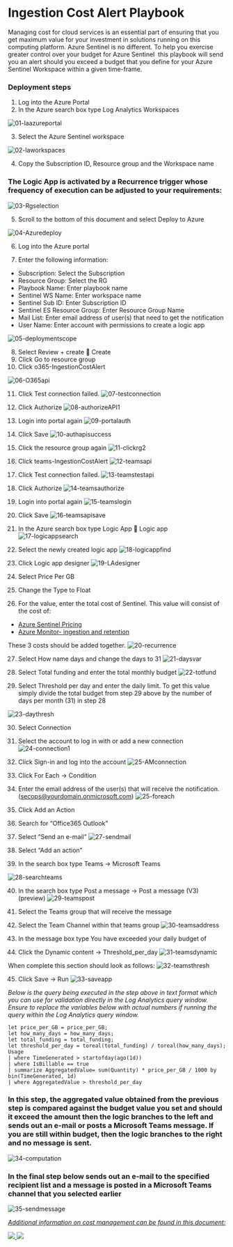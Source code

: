 # Ingestion Cost Alert Playbook

Managing cost for cloud services is an essential part of ensuring that you get maximum value for your investment in solutions running on this computing platform. Azure Sentinel is no different. To help you exercise greater control over your budget for Azure Sentinel  this playbook will send you an alert should you exceed a budget that you define for your Azure Sentinel Workspace within a given time-frame. 

### Deployment steps

1.	Log into the Azure Portal
2.	In the Azure search box type Log Analytics Workspaces

![01-laazureportal](../Send-IngestionCostAlert/images/01-laazureportal.png)


3. Select the Azure Sentinel workspace

![02-laworkspaces](../Send-IngestionCostAlert/images/02-laworkspaces.png)

4.	Copy the Subscription ID, Resource group and the Workspace name

### The Logic App is activated by a Recurrence trigger whose frequency of execution can be adjusted to your requirements:

![03-Rgselection](../Send-IngestionCostAlert/images/03-rgselection.png)

5. Scroll to the bottom of this document and select Deploy to Azure

![04-Azuredeploy](../Send-IngestionCostAlert/images/04-azuredeploy.png)


6.	Log into the Azure portal 

7.	Enter the following information:

-	Subscription: Select the Subscription
-	Resource Group: Select the RG
-	Playbook Name: Enter playbook name
-	Sentinel WS Name: Enter workspace name
-	Sentinel Sub ID: Enter Subscription ID
-	Sentinel ES Resource Group: Enter Resource Group Name
-	Mail List: Enter email address of user(s) that need to get the notification
-	User Name: Enter account with permissions to create a logic app

![05-deploymentscope](../Send-IngestionCostAlert/images/05-deploymentscope.png)

8.	Select Review + create  Create
9.	Click Go to resource group
10.	Click o365-IngestionCostAlert



![06-O365api](../Send-IngestionCostAlert/images/06-O365api.png)


11.	Click Test connection failed.
![07-testconnection](../Send-IngestionCostAlert/images/07-testconnection.png)


12.	Click Authorize
![08-authorizeAPI1](../Send-IngestionCostAlert/images/08-authorizeAPI1.png)



13.	Login into portal again
![09-portalauth](../Send-IngestionCostAlert/images/09-portalauth.png)



14.	Click Save
![10-authapisuccess](../Send-IngestionCostAlert/images/10-authapisuccess.png)


15.	Click the resource group again
![11-clickrg2](../Send-IngestionCostAlert/images/11-clickrg2.png)

16.	Click teams-IngestionCostAlert
![12-teamsapi](../Send-IngestionCostAlert/images/12-teamsapi.png)

17.	Click Test connection failed.
![13-teamstestapi](../Send-IngestionCostAlert/images/13-teamstestapi.png)


18.	Click Authorize
![14-teamsauthorize](../Send-IngestionCostAlert/images/14-teamsauthorize.png)


19.	Login into portal again
![15-teamslogin](../Send-IngestionCostAlert/images/15-teamslogin.png)


20.	Click Save
![16-teamsapisave](../Send-IngestionCostAlert/images/16-teamsapisave.png)


21.	In the Azure search box type Logic App  Logic app
![17-logicappsearch](../Send-IngestionCostAlert/images/17-logicappsearch.png)


22.	Select the newly created logic app
![18-logicappfind](../Send-IngestionCostAlert/images/18-logicappfind.png)


23.	Click Logic app designer
![19-LAdesigner](../Send-IngestionCostAlert/images/19-ladesigner.png)

24.	Select Price Per GB
25.	Change the Type to Float
26.	For the value, enter the total cost of Sentinel. This value will consist of the cost of:

-	[Azure Sentinel  Pricing](https://azure.microsoft.com/pricing/details/azure-sentinel/#:~:text=%20Azure%20Sentinel%20pricing%20%201%20Capacity%20Reservations.,an%20Azure%20Monitor%20Log%20Analytics%20workspace...%20More%20)
-	[Azure Monitor- ingestion and retention](https://azure.microsoft.com/pricing/details/monitor/)

These 3 costs should be added together.
![20-recurrence](../Send-IngestionCostAlert/images/20-recurrence.png)

27.	Select How name days and change the days to 31
![21-daysvar](../Send-IngestionCostAlert/images/21-daysvar.png)

28.	Select Total funding and enter the total monthly budget
![22-totfund](../Send-IngestionCostAlert/images/22-totfund.png)

29.	Select Threshold per day and enter the daily limit. To get this value simply divide the total budget from step 29 above by the number of days per month (31) in step 28

![23-daythresh](../Send-IngestionCostAlert/images/23-dailythresh.png)

30.	Select Connection
31.	Select the account to log in with or add a new connection
![24-connection1](../Send-IngestionCostAlert/images/24-connection1.png)

32.	Click Sign-in and log into the account
![25-AMconnection](../Send-IngestionCostAlert/images/25-amconnection.png)

33.	Click For Each -> Condition
34.	Enter the email address of the user(s) that will receive the notification. (secops@yourdomain.onmicrosoft.com)
![25-foreach](../Send-IngestionCostAlert/images/25-foreach.png)

35.	Click Add an Action
36.	Search for “Office365 Outlook”
37.	Select “Send an e-mail”
![27-sendmail](../Send-IngestionCostAlert/images/27-sendmail.png)
38.	Select “Add an action”
39.	In the search box type Teams -> Microsoft Teams

![28-searchteams](../Send-IngestionCostAlert/images/28-searchteams.png)

40.	In the search box type Post a message -> Post a message (V3) (preview)
![29-teamspost](../Send-IngestionCostAlert/images/29-teamspost.png)

41.	Select the Teams group that will receive the message
42.	Select the Team Channel within that teams group
![30-teamsaddress](../Send-IngestionCostAlert/images/30-teamsaddress.png)

43.	In the message box type You have exceeded your daily budget of 
44.	Click the Dynamic content -> Threshold_per_day
![31-teamsdynamic](../Send-IngestionCostAlert/images/31-teamsdynamic.png)

When complete this section should look as follows:
![32-teamsthresh](../Send-IngestionCostAlert/images/32-teamsthresh.png)

45.	Click Save -> Run
![33-saveapp](../Send-IngestionCostAlert/images/33-saveapp.png)


<em>Below is the query being executed in the step above in text format which you can use for validation directly in the Log Analytics query window. Ensure to replace the variables below with actual numbers if running the query within the Log Analytics query window.</em>

```
let price_per_GB = price_per_GB;
let how_many_days = how_many_days;
let total_funding = total_funding;
let threshold_per_day = toreal(total_funding) / toreal(how_many_days);
Usage
| where TimeGenerated > startofday(ago(1d))
| where IsBillable == true
| summarize AggregatedValue= sum(Quantity) * price_per_GB / 1000 by bin(TimeGenerated, 1d)
| where AggregatedValue > threshold_per_day
```

### In this step, the aggregated value obtained from the previous step is compared against the budget value you set and should it exceed the amount then the logic branches to the left and sends out an e-mail or posts a Microsoft Teams message. If you are still within budget, then the logic branches to the right and no message is sent.


   ![34-computation](../Send-IngestionCostAlert/images/34-computation.png)

### In the final step below sends out an e-mail to the specified recipient list and a message is posted in a Microsoft Teams channel that you selected earlier


  ![35-sendmessage](../Send-IngestionCostAlert/images/35-sendmessage.png)

  <em>[Additional information on cost management can be found in this document:](https://docs.microsoft.com/en-us/azure/azure-monitor/platform/manage-cost-storage)</em>
 


<a href="https://portal.azure.com/#create/Microsoft.Template/uri/https%3A%2F%2Fraw.githubusercontent.com%2FAzure%2FAzure-Sentinel%2Fmaster%2FPlaybooks%2FSend-IngestionCostAlert%2Fazuredeploy.json" target="_blank">
    <img src="https://aka.ms/deploytoazurebutton"/>
</a>
<a href="https://portal.azure.us/#create/Microsoft.Template/uri/https%3A%2F%2Fraw.githubusercontent.com%2FAzure%2FAzure-Sentinel%2Fmaster%2FPlaybooks%2Send-IngestionCostAlert%2Fazuredeploy.json" target="_blank">
<img src="https://raw.githubusercontent.com/Azure/azure-quickstart-templates/master/1-CONTRIBUTION-GUIDE/images/deploytoazuregov.png"/>
</a>


